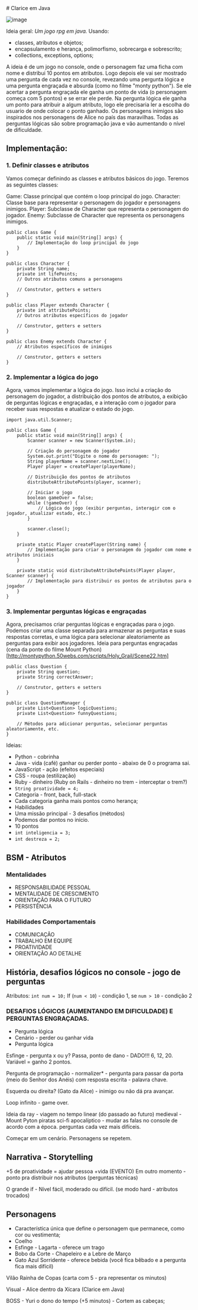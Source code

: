 <div># Clarice em Java </div>

![image](https://github.com/eliseflaneuse/clarice-em-java/assets/113945437/52f19d43-f6fe-4594-b4d6-7b573ad75f7d)

Ideia geral: *Um jogo rpg em java.*
Usando:
* classes, atributos e objetos; 
* encapsulamento e herança, polimorfismo, sobrecarga e sobrescrito;
* collections, exceptions, options;

A ideia é de um jogo no console, onde o personagem faz uma ficha com nome e distribui 10 pontos em atributos. Logo depois ele vai ser mostrado uma pergunta de cada vez no console, revezando uma pergunta lógica e uma pergunta engraçada e absurda (como no filme "monty python"). Se ele acertar a pergunta engraçada ele ganha um ponto de vida (o personagem começa com 5 pontos) e se errar ele perde. Na pergunta lógica ele ganha um ponto para atribuir a algum atributo, logo ele precisaria ler a escolha do usuario de onde colocar o ponto ganhado.  Os personagens inimigos são inspirados nos personagens de Alice no país das maravilhas. Todas as perguntas lógicas são sobre programação java e vão aumentando o nível de dificuldade.

## Implementação: 

### 1. Definir classes e atributos

Vamos começar definindo as classes e atributos básicos do jogo. Teremos as seguintes classes:

Game: Classe principal que contém o loop principal do jogo.
Character: Classe base para representar o personagem do jogador e personagens inimigos.
Player: Subclasse de Character que representa o personagem do jogador.
Enemy: Subclasse de Character que representa os personagens inimigos.

```
public class Game {
    public static void main(String[] args) {
        // Implementação do loop principal do jogo
    }
}

public class Character {
    private String name;
    private int lifePoints;
    // Outros atributos comuns a personagens

    // Construtor, getters e setters
}

public class Player extends Character {
    private int attributePoints;
    // Outros atributos específicos do jogador

    // Construtor, getters e setters
}

public class Enemy extends Character {
    // Atributos específicos de inimigos

    // Construtor, getters e setters
}
```
### 2. Implementar a lógica do jogo

Agora, vamos implementar a lógica do jogo. Isso inclui a criação do personagem do jogador, a distribuição dos pontos de atributos, a exibição de perguntas lógicas e engraçadas, e a interação com o jogador para receber suas respostas e atualizar o estado do jogo.

```
import java.util.Scanner;

public class Game {
    public static void main(String[] args) {
        Scanner scanner = new Scanner(System.in);

        // Criação do personagem do jogador
        System.out.print("Digite o nome do personagem: ");
        String playerName = scanner.nextLine();
        Player player = createPlayer(playerName);

        // Distribuição dos pontos de atributos
        distributeAttributePoints(player, scanner);

        // Iniciar o jogo
        boolean gameOver = false;
        while (!gameOver) {
            // Lógica do jogo (exibir perguntas, interagir com o jogador, atualizar estado, etc.)
        }

        scanner.close();
    }

    private static Player createPlayer(String name) {
        // Implementação para criar o personagem do jogador com nome e atributos iniciais
    }

    private static void distributeAttributePoints(Player player, Scanner scanner) {
        // Implementação para distribuir os pontos de atributos para o jogador
    }
}

```

### 3. Implementar perguntas lógicas e engraçadas

Agora, precisamos criar perguntas lógicas e engraçadas para o jogo. Podemos criar uma classe separada para armazenar as perguntas e suas respostas corretas, e uma lógica para selecionar aleatoriamente as perguntas para exibir aos jogadores.
Ideia para perguntas engraçadas (cena da ponte do filme Mount Python) [http://montypython.50webs.com/scripts/Holy_Grail/Scene22.htm]

```
public class Question {
    private String question;
    private String correctAnswer;

    // Construtor, getters e setters
}

public class QuestionManager {
    private List<Question> logicQuestions;
    private List<Question> funnyQuestions;

    // Métodos para adicionar perguntas, selecionar perguntas aleatoriamente, etc.
}

```

Ideias:
* Python - cobrinha
* Java - vida (café) ganhar ou perder ponto - abaixo de 0 o programa sai.
* JavaScript - ação (efeitos especiais)
* CSS - roupa (estilização)
* Ruby - dinheiro (Ruby on Rails - dinheiro no trem - interceptar o trem?)
* `String proatividade = 4;`
* Categoria - front, back, full-stack
* Cada categoria ganha mais pontos como herança;
* Habilidades
* Uma missão principal - 3 desafios (métodos)
* Podemos dar pontos no início.
* 10 pontos
* `int inteligencia = 3;`
* `int destreza = 2;`

## BSM - Atributos
### Mentalidades 
- RESPONSABILIDADE PESSOAL
- MENTALIDADE DE CRESCIMENTO
- ORIENTAÇÃO PARA O FUTURO
- PERSISTÊNCIA

### Habilidades Comportamentais
- COMUNICAÇÃO
- TRABALHO EM EQUIPE
- PROATIVIDADE
- ORIENTAÇÃO AO DETALHE


## História, desafios lógicos no console - jogo de perguntas
Atributos: `int num = 10;` If (`num < 10`) - condição 1, se `num > 10` - condição 2

### DESAFIOS LÓGICOS (AUMENTANDO EM DIFICULDADE) E PERGUNTAS ENGRAÇADAS.
* Pergunta lógica
* Cenário - perder ou ganhar vida
* Pergunta lógica

Esfinge - pergunta x ou y? Passa, ponto de dano - DADO!!! 6, 12, 20. Variável = ganho 2 pontos.

Pergunta de programação - normalizer* - pergunta para passar da porta (meio do Senhor dos Anéis) com resposta escrita - palavra chave.

Esquerda ou direita? (Gato da Alice) - inimigo ou não dá pra avançar.

Loop infinito - game over.

Ideia da ray - viagem no tempo linear (do passado ao futuro) medieval - Mount Pyton piratas sci-fi apocalíptico - mudar as falas no console de acordo com a época. perguntas cada vez mais difíceis.

Começar em um cenário.
Personagens se repetem.

## Narrativa - Storytelling
+5 de proatividade = ajudar pessoa +vida (EVENTO)
Em outro momento - ponto pra distribuir nos atributos (perguntas técnicas)

O grande if - Nível fácil, moderado ou difícil. (se modo hard - atributos trocados)

## Personagens
* Característica única que define o personagem que permanece, como cor ou vestimenta;
* Coelho
* Esfinge - Lagarta - oferece um trago
* Bobo da Corte - Chapeleiro e a Lebre de Março
* Gato Azul Sorridente - oferece bebida (você fica bêbado e a pergunta fica mais difícil)

Vilão Rainha de Copas (carta com 5 - pra representar os minutos)

Visual - Alice dentro da Xícara (Clarice em Java)

BOSS - Yuri o dono do tempo (+5 minutos) - Cortem as cabeças;

